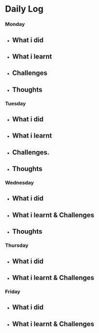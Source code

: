 # Daily Log

### Monday
- What i did
  - 
- What i learnt
  - 
- Challenges
  - 
- Thoughts
  - 

### Tuesday
- What i did
  - 
- What i learnt
  - 
- Challenges.
  - 
- Thoughts
  -

### Wednesday
- What i did
  - 
- What i learnt & Challenges
  - 
- Thoughts
  - 

### Thursday
- What i did
  - 
- What i learnt & Challenges
  - 


### Friday
- What i did
  - 
- What i learnt & Challenges
  - 
